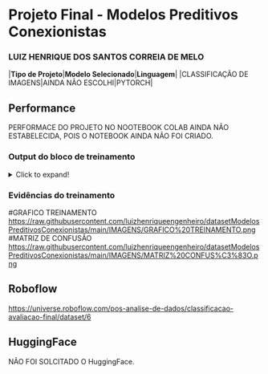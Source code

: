 # Projeto Final - Modelos Preditivos Conexionistas

### LUIZ HENRIQUE DOS SANTOS CORREIA DE MELO

|**Tipo de Projeto**|**Modelo Selecionado**|**Linguagem**|
|CLASSIFICAÇÃO DE IMAGENS|AINDA NÃO ESCOLHI|PYTORCH|

## Performance
PERFORMACE DO PROJETO NO NOOTEBOOK COLAB AINDA NÃO ESTABELECIDA, POIS O NOTEBOOK AINDA NÃO FOI CRIADO.


### Output do bloco de treinamento

<details>
  <summary>Click to expand!</summary>
  AINDA NÃO FOI CRIADO NOTEBOOK NO COLAB DO PROJETO.
</details>

### Evidências do treinamento
#GRAFICO TREINAMENTO
https://raw.githubusercontent.com/luizhenriqueengenheiro/datasetModelosPreditivosConexionistas/main/IMAGENS/GRAFICO%20TREINAMENTO.png
<br>
#MATRIZ DE CONFUSÃO
https://raw.githubusercontent.com/luizhenriqueengenheiro/datasetModelosPreditivosConexionistas/main/IMAGENS/MATRIZ%20CONFUS%C3%83O.png


## Roboflow
https://universe.roboflow.com/pos-analise-de-dados/classificacao-avaliacao-final/dataset/6


## HuggingFace
NÃO FOI SOLCITADO O HuggingFace.